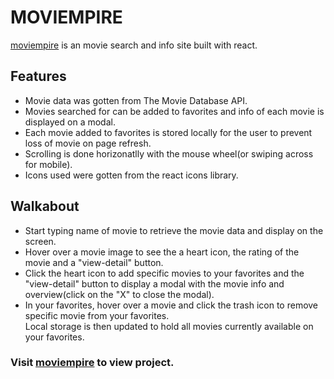 # MOVIEMPIRE

[moviempire](https://moviempire.netlify.app/) is an movie search and info site built with react.

## Features

* Movie data was gotten from The Movie Database API.
* Movies searched for can be added to favorites and info of each movie is displayed on a modal.
* Each movie added to favorites is stored locally for the user to prevent loss of movie on page refresh.
* Scrolling is done horizonatlly with the mouse wheel(or swiping across for mobile).
* Icons used were gotten from the react icons library.

## Walkabout

* Start typing name of movie to retrieve the movie data and display on the screen.
* Hover over a movie image to see the a heart icon, the rating of the movie and a "view-detail" button.
* Click the heart icon to add specific movies to your favorites and the "view-detail" button to display a modal with the movie info and overview(click on the "X" to close the modal).
* In your favorites, hover over a movie and click the trash icon to remove specific movie from your favorites.\
Local storage is then updated to hold all movies currently available on your favorites.

### Visit [moviempire](https://moviempire.netlify.app/) to view project.

